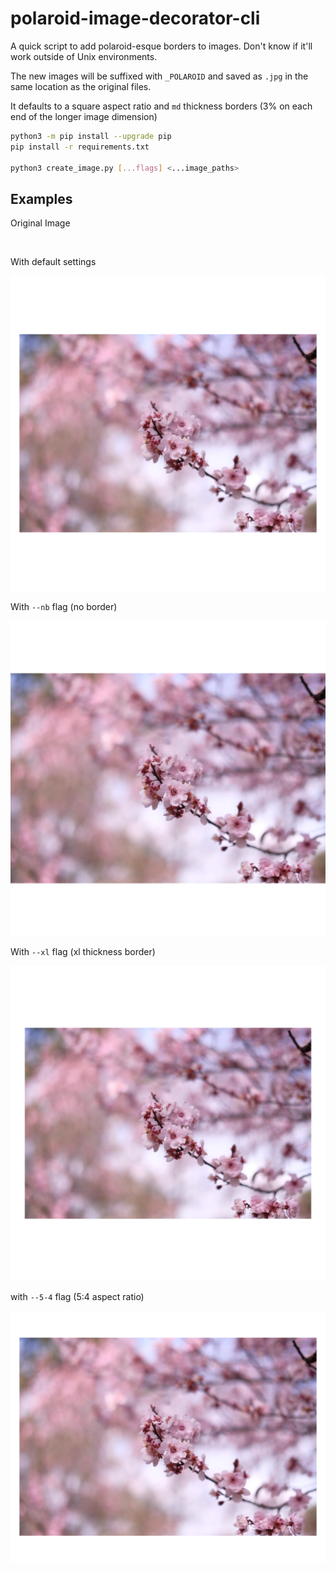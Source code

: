 # polaroid-image-decorator-cli

A quick script to add polaroid-esque borders to images.
Don't know if it'll work outside of Unix environments.

The new images will be suffixed with `_POLAROID` and saved as `.jpg` in the same
location as the original files.

It defaults to a square aspect ratio and `md`
thickness borders (3% on each end of the longer image dimension)

```bash
python3 -m pip install --upgrade pip
pip install -r requirements.txt

python3 create_image.py [...flags] <...image_paths>
```

## Examples

Original Image

<img src="examples/DSCF2874.JPG" alt="" width=600>

With default settings

<img src="examples/DSCF2874_POLAROID_normal.jpg" alt="" width=600>

With `--nb` flag (no border)

<img src="examples/DSCF2874_POLAROID_no_border.jpg" alt="" width=600>

With `--xl` flag (xl thickness border)

<img src="examples/DSCF2874_POLAROID_xl_border.jpg" alt="" width=600>

with `--5-4` flag (5:4 aspect ratio)

<img src="examples/DSCF2874_POLAROID_5_4_ratio.jpg" alt="" width=600>

